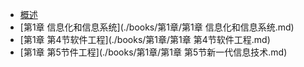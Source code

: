 
* [概述](./books/概述.md)
* [第1章 信息化和信息系统](./books/第1章/第1章 信息化和信息系统.md)
* [第1章 第4节软件工程](./books/第1章/第1章 第4节软件工程.md)
* [第1章 第5节件工程](./books/第1章/第1章 第5节新一代信息技术.md)

